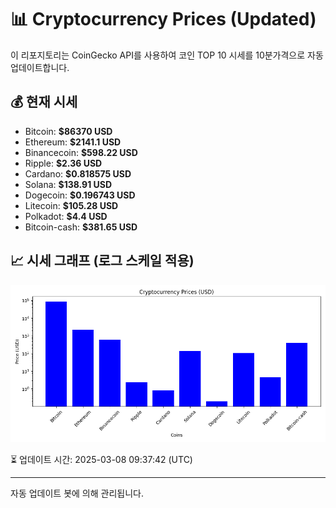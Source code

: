 
# 📊 Cryptocurrency Prices (Updated)

이 리포지토리는 CoinGecko API를 사용하여 코인 TOP 10 시세를 10분가격으로 자동 업데이트합니다.

## 💰 현재 시세
- Bitcoin: **$86370 USD**
- Ethereum: **$2141.1 USD**
- Binancecoin: **$598.22 USD**
- Ripple: **$2.36 USD**
- Cardano: **$0.818575 USD**
- Solana: **$138.91 USD**
- Dogecoin: **$0.196743 USD**
- Litecoin: **$105.28 USD**
- Polkadot: **$4.4 USD**
- Bitcoin-cash: **$381.65 USD**

## 📈 시세 그래프 (로그 스케일 적용)
![Crypto Prices](crypto_prices.png)

⏳ 업데이트 시간: 2025-03-08 09:37:42 (UTC)

---
자동 업데이트 봇에 의해 관리됩니다.
